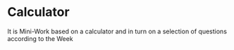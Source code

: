 # Calculator
It is Mini-Work based on a calculator and in turn on a selection of questions according to the Week
